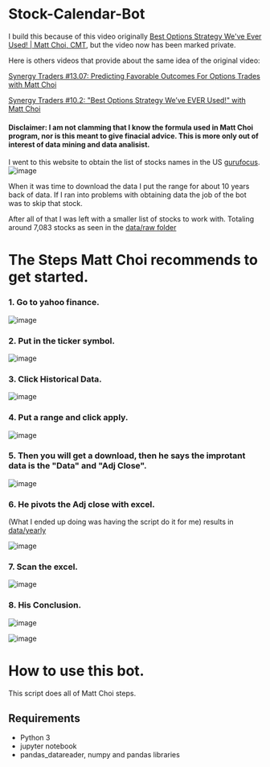 # Stock-Calendar-Bot

I build this because of this video originally [Best Options Strategy We've Ever Used! | Matt Choi, CMT](https://www.youtube.com/watch?v=vHnQMTl5jkQ), but the video now has been marked private. 

Here is others videos that provide about the same idea of the original video:

[Synergy Traders #13.07: Predicting Favorable Outcomes For Options Trades with Matt Choi](https://www.youtube.com/watch?v=RAzuPtb2JUg)

[Synergy Traders #10.2: "Best Options Strategy We’ve EVER Used!" with Matt Choi](https://www.youtube.com/watch?v=lVIdj3P9Dfc)



#### Disclaimer: I am not clamming that I know the formula used in Matt Choi program, nor is this meant to give finacial advice. This is more only out of interest of data mining and data analisist.



I went to this website to obtain the list of stocks names in the US [gurufocus](https://www.gurufocus.com/stock_list.php).
![image](https://user-images.githubusercontent.com/21014768/129580026-f789fa8b-fcf2-4d5f-9b7a-5a4421b478b8.png)

When it was time to download the data I put the range for about 10 years back of data.
If I ran into problems with obtaining data the job of the bot was to skip that stock.

After all of that I was left with a smaller list of stocks to work with.
Totaling around 7,083 stocks as seen in the [data/raw folder](https://github.com/mymggithub/Stock-Calendar-Bot/tree/main/data/raw)


# The Steps Matt Choi recommends to get started.

### 1. Go to yahoo finance. 

![image](https://user-images.githubusercontent.com/21014768/130071447-7887499a-37fa-41d0-9548-1782f8cbb073.png)

### 2. Put in the ticker symbol. 

![image](https://user-images.githubusercontent.com/21014768/130071854-60ec0462-9465-4e1a-9708-6f89384283a3.png)

### 3. Click Historical Data. 

![image](https://user-images.githubusercontent.com/21014768/130072203-ce8da3a5-77a6-4cd3-b480-38c1f90586e4.png)

### 4. Put a range and click apply. 

![image](https://user-images.githubusercontent.com/21014768/130072549-0a2c3d33-5a3b-4a74-9b73-d1c12e04284d.png)


### 5. Then you will get a download, then he says the improtant data is the "Data" and "Adj Close". 

![image](https://user-images.githubusercontent.com/21014768/130072740-94805825-804c-4d69-8893-cf27634b15fc.png)

### 6. He pivots the Adj close with excel. 
(What I ended up doing was having the script do it for me) results in [data/yearly](https://github.com/mymggithub/Stock-Calendar-Bot/tree/main/data/yearly)

![image](https://user-images.githubusercontent.com/21014768/130072913-e7f6c91e-9855-4a99-959d-3caf0b6b95dc.png)

### 7. Scan the excel. 

![image](https://user-images.githubusercontent.com/21014768/130073081-3977afbf-48a6-46c3-9ea5-a5ce891471a4.png)


### 8. His Conclusion. 

![image](https://user-images.githubusercontent.com/21014768/130073405-0c6e4ae0-b4f7-402c-ac3a-46076fee4aef.png)

![image](https://user-images.githubusercontent.com/21014768/130073576-037c3299-039e-43a3-9ca9-e086de9cccdd.png)


# How to use this bot.

This script does all of Matt Choi steps.

## Requirements
- Python 3
- jupyter notebook
- pandas_datareader, numpy and pandas libraries 
 



